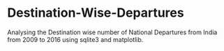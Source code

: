 # Destination-Wise-Departures
Analysing the Destination wise number of National Departures from India from 2009 to 2016 using sqlite3 and matplotlib.
